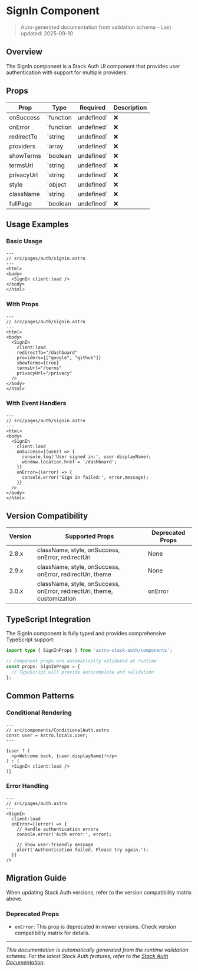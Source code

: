 # SignIn Component

> Auto-generated documentation from validation schema - Last updated: 2025-09-10

## Overview

The SignIn component is a Stack Auth UI component that provides user authentication with support for multiple providers.

## Props

| Prop | Type | Required | Description |
|------|------|----------|-------------|
| onSuccess | `function | undefined` | ❌ | Callback function called on successful authentication with the authenticated user |
| onError | `function | undefined` | ❌ | Callback function called when authentication fails with error details |
| redirectTo | `string | undefined` | ❌ | URL to redirect to after successful authentication |
| providers | `array | undefined` | ❌ | Array of authentication providers to display (e.g., ["google", "github"]) |
| showTerms | `boolean | undefined` | ❌ | Whether to show terms of service and privacy policy links |
| termsUrl | `string | undefined` | ❌ | URL to terms of service page |
| privacyUrl | `string | undefined` | ❌ | URL to privacy policy page |
| style | `object | undefined` | ❌ | Custom CSS styles for the component |
| className | `string | undefined` | ❌ | CSS class name for custom styling |
| fullPage | `boolean | undefined` | ❌ | Whether to render as a full-page component or inline |

## Usage Examples

### Basic Usage

```astro
---
// src/pages/auth/signin.astro
---
<html>
<body>
  <SignIn client:load />
</body>
</html>
```

### With Props

```astro
---
// src/pages/auth/signin.astro
---
<html>
<body>
  <SignIn 
    client:load
    redirectTo="/dashboard"
    providers={["google", "github"]}
    showTerms={true}
    termsUrl="/terms"
    privacyUrl="/privacy"
  />
</body>
</html>
```

### With Event Handlers

```astro
---
// src/pages/auth/signin.astro
---
<html>
<body>
  <SignIn 
    client:load
    onSuccess={(user) => {
      console.log('User signed in:', user.displayName);
      window.location.href = '/dashboard';
    }}
    onError={(error) => {
      console.error('Sign in failed:', error.message);
    }}
  />
</body>
</html>
```



## Version Compatibility

| Version | Supported Props | Deprecated Props |
|---------|-----------------|------------------|
| 2.8.x | className, style, onSuccess, onError, redirectUri | None |
| 2.9.x | className, style, onSuccess, onError, redirectUri, theme | None |
| 3.0.x | className, style, onSuccess, onError, redirectUri, theme, customization | onError |


## TypeScript Integration

The SignIn component is fully typed and provides comprehensive TypeScript support:

```typescript
import type { SignInProps } from 'astro-stack-auth/components';

// Component props are automatically validated at runtime
const props: SignInProps = {
  // TypeScript will provide autocomplete and validation
};
```

## Common Patterns

### Conditional Rendering

```astro
---
// src/components/ConditionalAuth.astro
const user = Astro.locals.user;
---

{user ? (
  <p>Welcome back, {user.displayName}!</p>
) : (
  <SignIn client:load />
)}
```

### Error Handling

```astro
---
// src/pages/auth.astro
---
<SignIn
  client:load
  onError={(error) => {
    // Handle authentication errors
    console.error('Auth error:', error);
    
    // Show user-friendly message
    alert('Authentication failed. Please try again.');
  }}
/>
```

## Migration Guide

When updating Stack Auth versions, refer to the version compatibility matrix above. 

### Deprecated Props

- `onError`: This prop is deprecated in newer versions. Check version compatibility matrix for details.

---

*This documentation is automatically generated from the runtime validation schema. For the latest Stack Auth features, refer to the [Stack Auth Documentation](https://docs.stack-auth.com/).*
